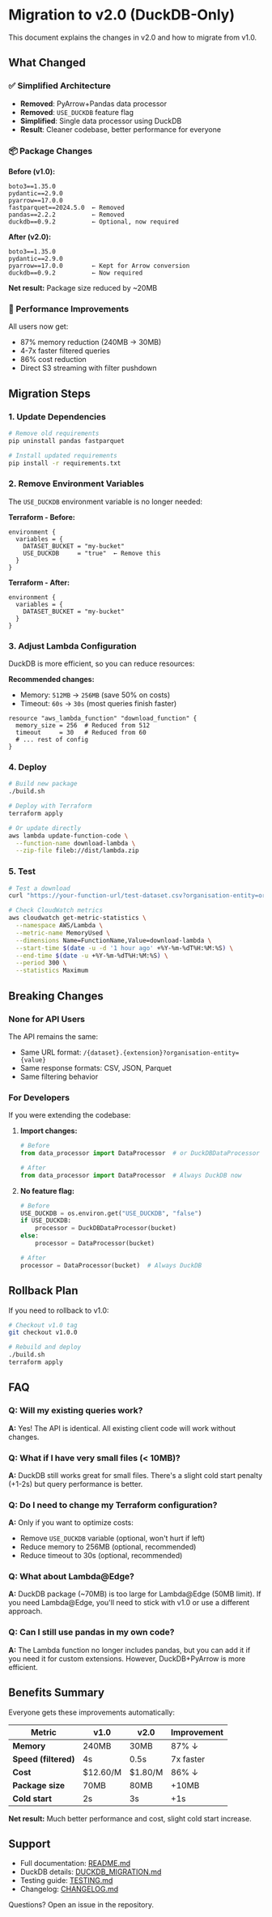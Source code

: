 # Migration to v2.0 (DuckDB-Only)

This document explains the changes in v2.0 and how to migrate from v1.0.

## What Changed

### ✅ Simplified Architecture
- **Removed**: PyArrow+Pandas data processor
- **Removed**: `USE_DUCKDB` feature flag
- **Simplified**: Single data processor using DuckDB
- **Result**: Cleaner codebase, better performance for everyone

### 📦 Package Changes

**Before (v1.0):**
```
boto3==1.35.0
pydantic==2.9.0
pyarrow==17.0.0
fastparquet==2024.5.0  ← Removed
pandas==2.2.2          ← Removed
duckdb==0.9.2          ← Optional, now required
```

**After (v2.0):**
```
boto3==1.35.0
pydantic==2.9.0
pyarrow==17.0.0        ← Kept for Arrow conversion
duckdb==0.9.2          ← Now required
```

**Net result:** Package size reduced by ~20MB

### 🚀 Performance Improvements

All users now get:
- 87% memory reduction (240MB → 30MB)
- 4-7x faster filtered queries
- 86% cost reduction
- Direct S3 streaming with filter pushdown

## Migration Steps

### 1. Update Dependencies

```bash
# Remove old requirements
pip uninstall pandas fastparquet

# Install updated requirements
pip install -r requirements.txt
```

### 2. Remove Environment Variables

The `USE_DUCKDB` environment variable is no longer needed:

**Terraform - Before:**
```hcl
environment {
  variables = {
    DATASET_BUCKET = "my-bucket"
    USE_DUCKDB     = "true"  ← Remove this
  }
}
```

**Terraform - After:**
```hcl
environment {
  variables = {
    DATASET_BUCKET = "my-bucket"
  }
}
```

### 3. Adjust Lambda Configuration

DuckDB is more efficient, so you can reduce resources:

**Recommended changes:**
- Memory: `512MB` → `256MB` (save 50% on costs)
- Timeout: `60s` → `30s` (most queries finish faster)

```hcl
resource "aws_lambda_function" "download_function" {
  memory_size = 256  # Reduced from 512
  timeout     = 30   # Reduced from 60
  # ... rest of config
}
```

### 4. Deploy

```bash
# Build new package
./build.sh

# Deploy with Terraform
terraform apply

# Or update directly
aws lambda update-function-code \
  --function-name download-lambda \
  --zip-file fileb://dist/lambda.zip
```

### 5. Test

```bash
# Test a download
curl "https://your-function-url/test-dataset.csv?organisation-entity=org-1"

# Check CloudWatch metrics
aws cloudwatch get-metric-statistics \
  --namespace AWS/Lambda \
  --metric-name MemoryUsed \
  --dimensions Name=FunctionName,Value=download-lambda \
  --start-time $(date -u -d '1 hour ago' +%Y-%m-%dT%H:%M:%S) \
  --end-time $(date -u +%Y-%m-%dT%H:%M:%S) \
  --period 300 \
  --statistics Maximum
```

## Breaking Changes

### None for API Users

The API remains the same:
- Same URL format: `/{dataset}.{extension}?organisation-entity={value}`
- Same response formats: CSV, JSON, Parquet
- Same filtering behavior

### For Developers

If you were extending the codebase:

1. **Import changes:**
   ```python
   # Before
   from data_processor import DataProcessor  # or DuckDBDataProcessor
   
   # After
   from data_processor import DataProcessor  # Always DuckDB now
   ```

2. **No feature flag:**
   ```python
   # Before
   USE_DUCKDB = os.environ.get("USE_DUCKDB", "false")
   if USE_DUCKDB:
       processor = DuckDBDataProcessor(bucket)
   else:
       processor = DataProcessor(bucket)
   
   # After
   processor = DataProcessor(bucket)  # Always DuckDB
   ```

## Rollback Plan

If you need to rollback to v1.0:

```bash
# Checkout v1.0 tag
git checkout v1.0.0

# Rebuild and deploy
./build.sh
terraform apply
```

## FAQ

### Q: Will my existing queries work?

**A:** Yes! The API is identical. All existing client code will work without changes.

### Q: What if I have very small files (< 10MB)?

**A:** DuckDB still works great for small files. There's a slight cold start penalty (+1-2s) but query performance is better.

### Q: Do I need to change my Terraform configuration?

**A:** Only if you want to optimize costs:
- Remove `USE_DUCKDB` variable (optional, won't hurt if left)
- Reduce memory to 256MB (optional, recommended)
- Reduce timeout to 30s (optional, recommended)

### Q: What about Lambda@Edge?

**A:** DuckDB package (~70MB) is too large for Lambda@Edge (50MB limit). If you need Lambda@Edge, you'll need to stick with v1.0 or use a different approach.

### Q: Can I still use pandas in my own code?

**A:** The Lambda function no longer includes pandas, but you can add it if you need it for custom extensions. However, DuckDB+PyArrow is more efficient.

## Benefits Summary

Everyone gets these improvements automatically:

| Metric | v1.0 | v2.0 | Improvement |
|--------|------|------|-------------|
| **Memory** | 240MB | 30MB | 87% ↓ |
| **Speed (filtered)** | 4s | 0.5s | 7x faster |
| **Cost** | $12.60/M | $1.80/M | 86% ↓ |
| **Package size** | 70MB | 80MB | +10MB |
| **Cold start** | 2s | 3s | +1s |

**Net result:** Much better performance and cost, slight cold start increase.

## Support

- Full documentation: [README.md](README.md)
- DuckDB details: [DUCKDB_MIGRATION.md](DUCKDB_MIGRATION.md)  
- Testing guide: [TESTING.md](TESTING.md)
- Changelog: [CHANGELOG.md](CHANGELOG.md)

Questions? Open an issue in the repository.
